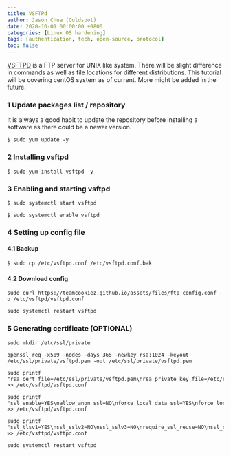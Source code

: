 ```yaml
---
title: VSFTPd
author: Jason Chua (Coldspot)
date: 2020-10-01 00:00:00 +0800
categories: [Linux OS hardening]
tags: [authentication, tech, open-source, protocol]
toc: false
---
```


[VSFTPD](https://security.appspot.com/vsftpd.html) is a FTP server for UNIX like system. 
There will be slight difference in commands as well as file locations for different distributions.
This tutorial will be covering centOS system as of current. More might be added in the future.

### 1 Update packages list / repository
It is always a good habit to update the repository before installing a software as there could be a newer version.
```
$ sudo yum update -y
```

### 2 Installing vsftpd

```
$ sudo yum install vsftpd -y
```

### 3 Enabling and starting vsftpd

```
$ sudo systemctl start vsftpd
```

```
$ sudo systemctl enable vsftpd
```

### 4 Setting up config file

#### 4.1 Backup
```
$ sudo cp /etc/vsftpd.conf /etc/vsftpd.conf.bak
```

#### 4.2 Download config
```
sudo curl https://teamcookiez.github.io/assets/files/ftp_config.conf -o /etc/vsftpd/vsftpd.conf
```
```
sudo systemctl restart vsftpd
```

### 5 Generating certificate (OPTIONAL)
```
sudo mkdir /etc/ssl/private
```
```
openssl req -x509 -nodes -days 365 -newkey rsa:1024 -keyout /etc/ssl/private/vsftpd.pem -out /etc/ssl/private/vsftpd.pem
```
```
sudo printf "rsa_cert_file=/etc/ssl/private/vsftpd.pem\nrsa_private_key_file=/etc/ssl/private/vsftpd.pem\n" >> /etc/vsftpd/vsftpd.conf
```
```
sudo printf "ssl_enable=YES\nallow_anon_ssl=NO\nforce_local_data_ssl=YES\nforce_local_logins_ssl=YES\n" >> /etc/vsftpd/vsftpd.conf
```
```
sudo printf "ssl_tlsv1=YES\nssl_sslv2=NO\nssl_sslv3=NO\nrequire_ssl_reuse=NO\nssl_ciphers=HIGH\n" >> /etc/vsftpd/vsftpd.conf
```
```
sudo systemctl restart vsftpd
```